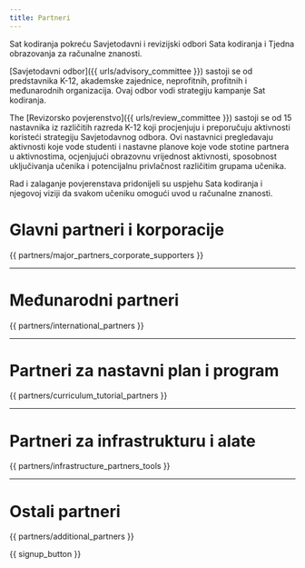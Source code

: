 ```yaml
---
title: Partneri
---
```


Sat kodiranja pokreću Savjetodavni i revizijski odbori Sata kodiranja i Tjedna obrazovanja za računalne znanosti.

[Savjetodavni odbor]({{ urls/advisory_committee }}) sastoji se od predstavnika K-12, akademske zajednice, neprofitnih, profitnih i međunarodnih organizacija. Ovaj odbor vodi strategiju kampanje Sat kodiranja.

The [Revizorsko povjerenstvo]({{ urls/review_committee }}) sastoji se od 15 nastavnika iz različitih razreda K-12 koji procjenjuju i preporučuju aktivnosti koristeći strategiju Savjetodavnog odbora. Ovi nastavnici pregledavaju aktivnosti koje vode studenti i nastavne planove koje vode stotine partnera u aktivnostima, ocjenjujući obrazovnu vrijednost aktivnosti, sposobnost uključivanja učenika i potencijalnu privlačnost različitim grupama učenika.

Rad i zalaganje povjerenstava pridonijeli su uspjehu Sata kodiranja i njegovoj viziji da svakom učeniku omogući uvod u računalne znanosti.

# Glavni partneri i korporacije

{{ partners/major_partners_corporate_supporters }}

* * *

# Međunarodni partneri

{{ partners/international_partners }}

* * *

# Partneri za nastavni plan i program

{{ partners/curriculum_tutorial_partners }}

* * *

# Partneri za infrastrukturu i alate

{{ partners/infrastructure_partners_tools }}

* * *

# Ostali partneri

{{ partners/additional_partners }}

{{ signup_button }}